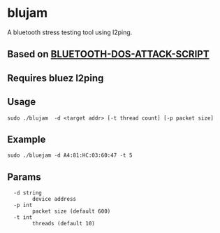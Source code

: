 # blujam
A bluetooth stress testing tool  using l2ping.

## Based on [BLUETOOTH-DOS-ATTACK-SCRIPT](https://github.com/crypt0b0y/BLUETOOTH-DOS-ATTACK-SCRIPT)

## Requires bluez l2ping



## Usage
```shell
sudo ./blujam  -d <target addr> [-t thread count] [-p packet size]
```

## Example
```
sudo ./bluejam -d A4:81:HC:03:60:47 -t 5
```
## Params
```
  -d string
    	device address
  -p int
    	packet size (default 600)
  -t int
    	threads (default 10)

```
